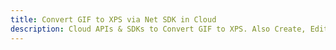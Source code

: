 ---title: Convert GIF to XPS via Net SDK in Clouddescription: Cloud APIs & SDKs to Convert GIF to XPS. Also Create, Edit & Render Microsoft Word & OpenOffice documents in the Cloud.---